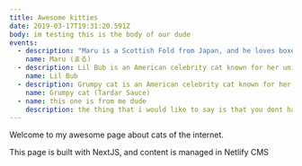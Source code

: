 ```yaml
---
title: Awesome kitties
date: 2019-03-17T19:31:20.591Z
body: im testing this is the body of our dude
events:
  - description: "Maru is a Scottish Fold from Japan, and he loves boxes."
    name: Maru (まる)
  - description: Lil Bub is an American celebrity cat known for her unique appearance.
    name: Lil Bub
  - description: Grumpy cat is an American celebrity cat known for her grumpy appearance.
    name: Grumpy cat (Tardar Sauce)
  - name: this one is from me dude
    description: the thing that i would like to say is that you dont have to .....
---
```


Welcome to my awesome page about cats of the internet.

This page is built with NextJS, and content is managed in Netlify CMS
